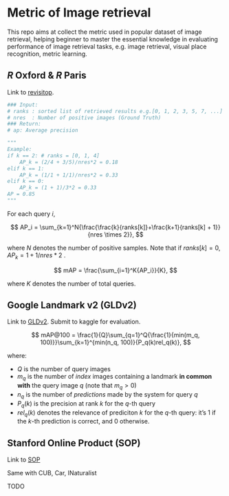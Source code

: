 # Metric of Image retrieval
This repo aims at collect the metric used in popular dataset of image retrieval, helping beginner to master the essential knowledge in evaluating performance of image retrieval tasks, e.g. image retrieval, visual place recognition, metric learning.

## $R$ Oxford & $R$ Paris
Link to [revisitop](https://github.com/filipradenovic/revisitop).
```python
### Input:
# ranks : sorted list of retrieved results e.g.[0, 1, 2, 3, 5, 7, ...]
# nres  : Number of positive images (Ground Truth)
### Return:
# ap: Average precision

"""
Example:
if k == 2: # ranks = [0, 1, 4]
    AP_k = (2/4 + 3/5)/nres*2 = 0.18
elif k == 1:
    AP_k = (1/1 + 1/1)/nres*2 = 0.33
elif k == 0:
    AP_k = (1 + 1)/3*2 = 0.33
AP = 0.85
"""
```

For each query $i$, 

$$
AP_i = \sum_{k=1}^N{\frac{\frac{k}{ranks[k]}+\frac{k+1}{ranks[k] + 1}}{nres \times 2}},
$$

where $N$ denotes the number of positive samples. Note that if $ranks[k] = 0$, $AP_k = 1+1/nres * 2$ .

$$
mAP = \frac{\sum_{i=1}^K{AP_i}}{K},
$$

where $K$ denotes the number of total queries.

## Google Landmark v2 (GLDv2)
Link to [GLDv2](https://www.kaggle.com/competitions/landmark-retrieval-2020). Submit to kaggle for evaluation.

$$
mAP@100 = \frac{1}{Q}\sum_{q=1}^Q{\frac{1}{min(m_q, 100)}}\sum_{k=1}^{min(n_q, 100)}{P_q(k)rel_q(k)},
$$

where:

- $Q$ is the number of query images
- $m_q$ is the number of *index* images containing a landmark **in common with** the query image $q$ (note that $m_q > 0$)
- $n_q$ is the number of *predictions* made by the system for query $q$
- $P_q(k)$ is the precision at rank $k$ for the $q$-th query
- $rel_q(k)$ denotes the relevance of prediciton $k$ for the $q$-th query: it’s 1 if the $k$-th prediction is correct, and 0 otherwise.

## Stanford Online Product (SOP)
Link to [SOP]()

Same with CUB, Car, INaturalist

TODO
